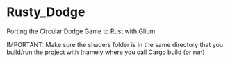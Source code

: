 # Rusty_Dodge
Porting the Circular Dodge Game to Rust with Glium

IMPORTANT: Make sure the shaders folder is in the same directory that you build/run the project with (namely where you call Cargo build (or run) 
